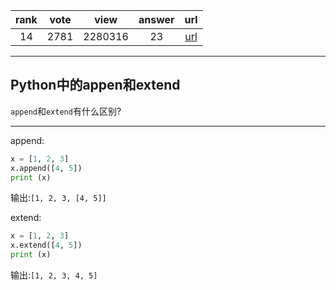 
| rank | vote | view | answer | url |
|:-:|:-:|:-:|:-:|:-:|
|14|2781|2280316|23| [url](http://stackoverflow.com/questions/252703/difference-between-append-vs-extend-list-methods-in-python) |
***

## Python中的appen和extend

`append`和`extend`有什么区别?

***

append:

```python
x = [1, 2, 3]
x.append([4, 5])
print (x)
```

输出:`[1, 2, 3, [4, 5]]`

extend:

```python
x = [1, 2, 3]
x.extend([4, 5])
print (x)
```

输出:`[1, 2, 3, 4, 5]`